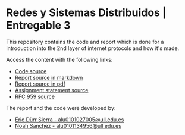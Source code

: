 # Redes y Sistemas Distribuidos | Entregable 3

This repository contains the code and report which is done for a introduction into the 2nd layer of internet protocols and how it's made. 

Access the content with the following links:

- [Code source](./src)
- [Report source in markdown](./docs/REPORT.md)
- [Report source in pdf](./docs/REPORT.pdf)
- [Assignment statement source](./docs/assignment.pdf)
- [RFC 959 source](./docs/rfc959.pdf)


The report and the code were developed by:

- [Éric Dürr Sierra - alu0101027005@ull.edu.es](https://github.com/EricDS-INFO)
- [Noah Sanchez - alu0101134956@ull.edu.es](https://github.com/EindhovenLion99)